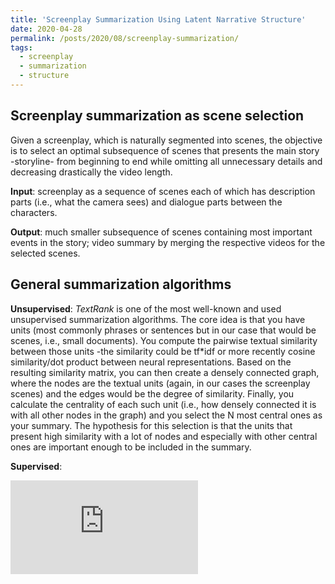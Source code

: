```yaml
---
title: 'Screenplay Summarization Using Latent Narrative Structure'
date: 2020-04-28
permalink: /posts/2020/08/screenplay-summarization/
tags:
  - screenplay
  - summarization
  - structure
---
```


## Screenplay summarization as scene selection

Given a screenplay, which is naturally segmented into scenes, the objective is to select an optimal subsequence of scenes that presents the main story -storyline- from beginning to end while omitting all unnecessary details and decreasing drastically the video length.

**Input**: screenplay as a sequence of scenes each of which has description parts (i.e., what the camera sees) and dialogue parts between the characters.



**Output**: much smaller subsequence of scenes containing most important events in the story; video summary by merging the respective videos for the selected scenes.

## General summarization algorithms

**Unsupervised**: _TextRank_ is one of the most well-known and used unsupervised summarization algorithms. The core idea is that you have units (most commonly phrases or sentences but in our case that would be scenes, i.e., small documents). You compute the pairwise textual similarity between those units -the similarity could be tf*idf or more recently cosine similarity/dot product between neural representations. Based on the resulting similarity matrix, you can then create a densely connected graph, where the nodes are the textual units (again, in our cases the screenplay scenes) and the edges would be the degree of similarity. Finally, you calculate the centrality of each such unit (i.e., how densely connected it is with all other nodes in the graph) and you select the N most central ones as your summary. The hypothesis for this selection is that the units that present high similarity with a lot of nodes and especially with other central ones are important enough to be included in the summary.

**Supervised**: 

![High Level](https://github.com/ppapalampidi/ppapalampidi.github.io/blob/master/_posts/Images/highlevel_diff-crop.pdf)


